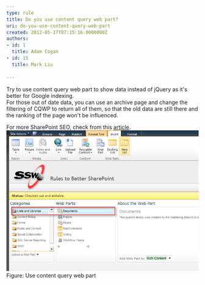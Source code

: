 ```yaml
---
type: rule
title: Do you use content query web part?
uri: do-you-use-content-query-web-part
created: 2012-05-17T07:15:16.0000000Z
authors:
- id: 1
  title: Adam Cogan
- id: 15
  title: Mark Liu

---
```


 ​Try to use content query web part to show data instead of jQuery as it's better for Google indexing.  
For those out of date data, you can use an archive page and change the filtering of CQWP to return all of them, so that the old data are still there and the ranking of the page won't be influenced.

For more SharePoint SEO, check from this           [article](http://spmatt.wordpress.com/2012/03/12/search-engine-optimisation-seo-for-sharepoint-sites-part-2/).​
![contentquerywebpart.png](contentquerywebpart.png)Figure: Use content query web part
